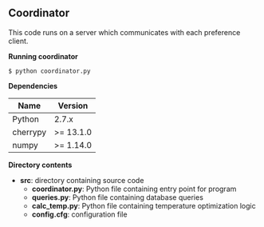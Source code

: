 ## Coordinator

This code runs on a server which communicates with each preference client.

**Running coordinator**

    $ python coordinator.py

**Dependencies**

| Name | Version |
| ---- | ------- |
| Python | 2.7.x |
| cherrypy | >= 13.1.0 |
| numpy | >= 1.14.0 |


**Directory contents**

* **src**: directory containing source code
  * **coordinator.py**: Python file containing entry point for program
  * **queries.py**: Python file containing database queries
  * **calc_temp.py**: Python file containing temperature optimization logic
  * **config.cfg**: configuration file


